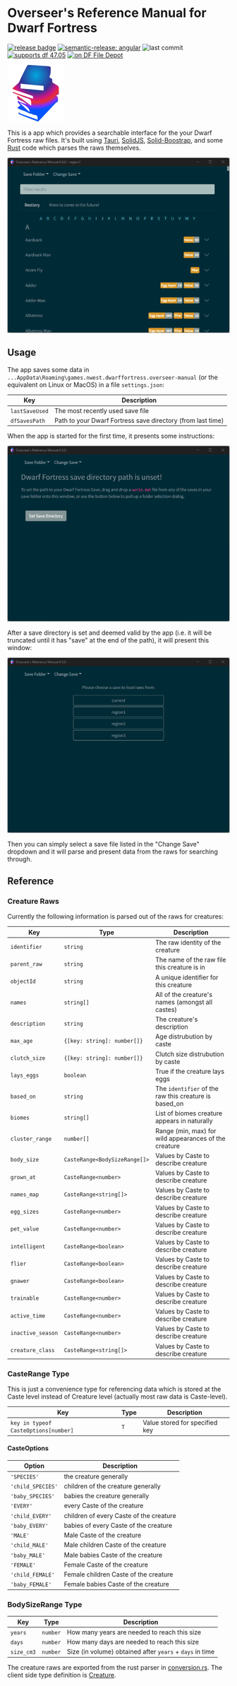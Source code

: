 # Overseer's Reference Manual for Dwarf Fortress

[![release badge](https://img.shields.io/github/v/release/nwesterhausen/overseers-manual-df?style=plastic)](https://github.com/nwesterhausen/overseers-manual-df/releases/latest)
[![semantic-release: angular](https://img.shields.io/badge/semantic--release-conventionalcommits-e10079?logo=semantic-release&style=plastic)](https://github.com/semantic-release/semantic-release)
![last commit](https://img.shields.io/github/last-commit/nwesterhausen/overseers-manual-df?style=plastic)
[![supports df 47.05](https://img.shields.io/badge/Supports%20Dwarf%20Fortress-0.47.05-%235E3E0D?style=plastic)](https://bay12games.com/dwarves/)
[![on DF File Depot](https://img.shields.io/badge/DFFD-0.8.0-blue?style=plastic)](https://dffd.bay12games.com/file.php?id=15966)

![app icon](src-tauri/icons/128x128.png)

This is a app which provides a searchable interface for the your Dwarf Fortress raw files. It's built using
[Tauri](https://tauri.studio), [SolidJS](https://www.solidjs.com/),
[Solid-Boostrap](https://solid-libs.github.io/solid-bootstrap), and some [Rust](https://www.rust-lang.org/) code which
parses the raws themselves.

![app-screenshot](docs/img/app_inuse.png)

## Usage

The app saves some data in `...AppData\Roaming\games.nwest.dwarffortress.overseer-manual` (or the equivalent on Linux or
MacOS) in a file `settings.json`:

| Key            | Description                                                 |
| -------------- | ----------------------------------------------------------- |
| `lastSaveUsed` | The most recently used save file                            |
| `dfSavesPath`  | Path to your Dwarf Fortress save directory (from last time) |

When the app is started for the first time, it presents some instructions:

![first-launch](docs/img/app_launched.png)

After a save directory is set and deemed valid by the app (i.e. it will be truncated until it has "save" at the end of
the path), it will present this window:

![save-set](docs/img/savedir_set.png)

Then you can simply select a save file listed in the "Change Save" dropdown and it will parse and present data from the
raws for searching through.

## Reference

### Creature Raws

Currently the following information is parsed out of the raws for creatures:

| Key               | Type                          | Description                                           |
| ----------------- | ----------------------------- | ----------------------------------------------------- |
| `identifier`      | `string`                      | The raw identity of the creature                      |
| `parent_raw`      | `string`                      | The name of the raw file this creature is in          |
| `objectId`        | `string`                      | A unique identifier for this creature                 |
| `names`           | `string[]`                    | All of the creature's names (amongst all castes)      |
| `description`     | `string`                      | The creature's description                            |
| `max_age`         | `{[key: string]: number[]}`   | Age distrubution by caste                             |
| `clutch_size`     | `{[key: string]: number[]}`   | Clutch size distrubution by caste                     |
| `lays_eggs`       | `boolean`                     | True if the creature lays eggs                        |
| `based_on`        | `string`                      | The `identifier` of the raw this creature is based_on |
| `biomes`          | `string[]`                    | List of biomes creature appears in naturally          |
| `cluster_range`   | `number[]`                    | Range (min, max) for wild appearances of the creature |
| `body_size`       | `CasteRange<BodySizeRange[]>` | Values by Caste to describe creature                  |
| `grown_at`        | `CasteRange<number>`          | Values by Caste to describe creature                  |
| `names_map`       | `CasteRange<string[]>`        | Values by Caste to describe creature                  |
| `egg_sizes`       | `CasteRange<number>`          | Values by Caste to describe creature                  |
| `pet_value`       | `CasteRange<number>`          | Values by Caste to describe creature                  |
| `intelligent`     | `CasteRange<boolean>`         | Values by Caste to describe creature                  |
| `flier`           | `CasteRange<boolean>`         | Values by Caste to describe creature                  |
| `gnawer`          | `CasteRange<boolean>`         | Values by Caste to describe creature                  |
| `trainable`       | `CasteRange<number>`          | Values by Caste to describe creature                  |
| `active_time`     | `CasteRange<number>`          | Values by Caste to describe creature                  |
| `inactive_season` | `CasteRange<number>`          | Values by Caste to describe creature                  |
| `creature_class`  | `CasteRange<string[]>`        | Values by Caste to describe creature                  |

### CasteRange<T> Type

This is just a convenience type for referencing data which is stored at the Caste level instead of Creature level
(actually most raw data is Caste-level).

| Key                                  | Type | Description                    |
| ------------------------------------ | ---- | ------------------------------ |
| `key in typeof CasteOptions[number]` | `T`  | Value stored for specified key |

#### CasteOptions

| Option            | Description                             |
| ----------------- | --------------------------------------- |
| `'SPECIES'`       | the creature generally                  |
| `'child_SPECIES'` | children of the creature generally      |
| `'baby_SPECIES'`  | babies the creature generally           |
| `'EVERY'`         | every Caste of the creature             |
| `'child_EVERY'`   | children of every Caste of the creature |
| `'baby_EVERY'`    | babies of every Caste of the creature   |
| `'MALE'`          | Male Caste of the creature              |
| `'child_MALE'`    | Male children Caste of the creature     |
| `'baby_MALE'`     | Male babies Caste of the creature       |
| `'FEMALE'`        | Female Caste of the creature            |
| `'child_FEMALE'`  | Female children Caste of the creature   |
| `'baby_FEMALE'`   | Female babies Caste of the creature     |

### BodySizeRange Type

| Key        | Type     | Description                                              |
| ---------- | -------- | -------------------------------------------------------- |
| `years`    | `number` | How many years are needed to reach this size             |
| `days`     | `number` | How many days are needed to reach this size              |
| `size_cm3` | `number` | Size (in volume) obtained after `years` + `days` in time |

The creature raws are exported from the rust parser in [conversion.rs](/src-tauri/src/parser/conversion.rs). The client
side type definition is [Creature](/src/definitions/Creature.ts).
